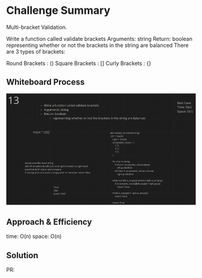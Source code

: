 # Challenge Summary
<!-- Description of the challenge -->

Multi-bracket Validation.

Write a function called validate brackets
Arguments: string
Return: boolean
representing whether or not the brackets in the string are balanced
There are 3 types of brackets:

Round Brackets : ()
Square Brackets : []
Curly Brackets : {}

## Whiteboard Process
<!-- Embedded whiteboard image -->
![whiteboard](validate_brackets.png)

## Approach & Efficiency
<!-- What approach did you take? Why? What is the Big O space/time for this approach? -->
time: O(n)
space: O(n)

## Solution
<!-- Show how to run your code, and examples of it in action -->
PR:
